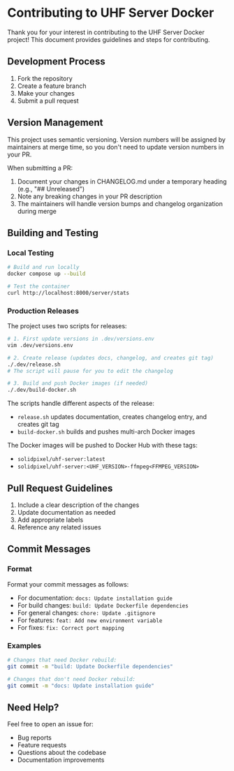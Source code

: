 # Contributing to UHF Server Docker

Thank you for your interest in contributing to the UHF Server Docker project! This document provides guidelines and steps for contributing.

## Development Process

1. Fork the repository
2. Create a feature branch
3. Make your changes
4. Submit a pull request

## Version Management

This project uses semantic versioning. Version numbers will be assigned by maintainers at merge time, so you don't need to update version numbers in your PR.

When submitting a PR:
1. Document your changes in CHANGELOG.md under a temporary heading (e.g., "## Unreleased")
2. Note any breaking changes in your PR description
3. The maintainers will handle version bumps and changelog organization during merge

## Building and Testing

### Local Testing
```bash
# Build and run locally
docker compose up --build

# Test the container
curl http://localhost:8000/server/stats
```

### Production Releases

The project uses two scripts for releases:

```bash
# 1. First update versions in .dev/versions.env
vim .dev/versions.env

# 2. Create release (updates docs, changelog, and creates git tag)
./.dev/release.sh
# The script will pause for you to edit the changelog

# 3. Build and push Docker images (if needed)
./.dev/build-docker.sh
```

The scripts handle different aspects of the release:
- `release.sh` updates documentation, creates changelog entry, and creates git tag
- `build-docker.sh` builds and pushes multi-arch Docker images

The Docker images will be pushed to Docker Hub with these tags:
- `solidpixel/uhf-server:latest`
- `solidpixel/uhf-server:<UHF_VERSION>-ffmpeg<FFMPEG_VERSION>`

## Pull Request Guidelines

1. Include a clear description of the changes
2. Update documentation as needed
3. Add appropriate labels
4. Reference any related issues

## Commit Messages

### Format
Format your commit messages as follows:
- For documentation: `docs: Update installation guide`
- For build changes: `build: Update Dockerfile dependencies`
- For general changes: `chore: Update .gitignore`
- For features: `feat: Add new environment variable`
- For fixes: `fix: Correct port mapping`

### Examples
```bash
# Changes that need Docker rebuild:
git commit -m "build: Update Dockerfile dependencies"

# Changes that don't need Docker rebuild:
git commit -m "docs: Update installation guide"
```

## Need Help?

Feel free to open an issue for:
- Bug reports
- Feature requests
- Questions about the codebase
- Documentation improvements
